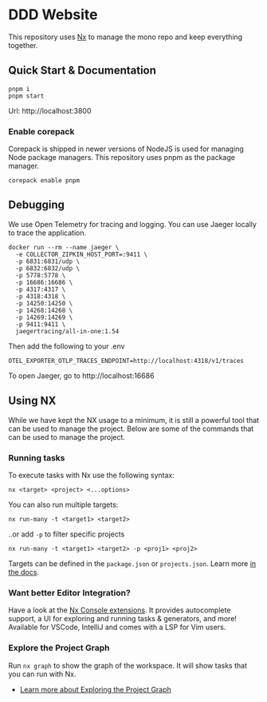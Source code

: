 # DDD Website

This repository uses [Nx](https://nx.dev) to manage the mono repo and keep everything together.

## Quick Start & Documentation

```
pnpm i
pnpm start
```

Url: http://localhost:3800

### Enable corepack

Corepack is shipped in newer versions of NodeJS is used for managing Node package managers. This repository uses pnpm as the package manager.

`corepack enable pnpm`

## Debugging

We use Open Telemetry for tracing and logging. You can use Jaeger locally to trace the application.

```
docker run --rm --name jaeger \
  -e COLLECTOR_ZIPKIN_HOST_PORT=:9411 \
  -p 6831:6831/udp \
  -p 6832:6832/udp \
  -p 5778:5778 \
  -p 16686:16686 \
  -p 4317:4317 \
  -p 4318:4318 \
  -p 14250:14250 \
  -p 14268:14268 \
  -p 14269:14269 \
  -p 9411:9411 \
  jaegertracing/all-in-one:1.54
```

Then add the following to your .env

`OTEL_EXPORTER_OTLP_TRACES_ENDPOINT=http://localhost:4318/v1/traces`

To open Jaeger, go to http://localhost:16686

## Using NX

While we have kept the NX usage to a minimum, it is still a powerful tool that can be used to manage the project. Below are some of the commands that can be used to manage the project.

### Running tasks

To execute tasks with Nx use the following syntax:

```
nx <target> <project> <...options>
```

You can also run multiple targets:

```
nx run-many -t <target1> <target2>
```

..or add `-p` to filter specific projects

```
nx run-many -t <target1> <target2> -p <proj1> <proj2>
```

Targets can be defined in the `package.json` or `projects.json`. Learn more [in the docs](https://nx.dev/features/run-tasks).

### Want better Editor Integration?

Have a look at the [Nx Console extensions](https://nx.dev/nx-console). It provides autocomplete support, a UI for exploring and running tasks & generators, and more! Available for VSCode, IntelliJ and comes with a LSP for Vim users.

### Explore the Project Graph

Run `nx graph` to show the graph of the workspace.
It will show tasks that you can run with Nx.

-   [Learn more about Exploring the Project Graph](https://nx.dev/core-features/explore-graph)
